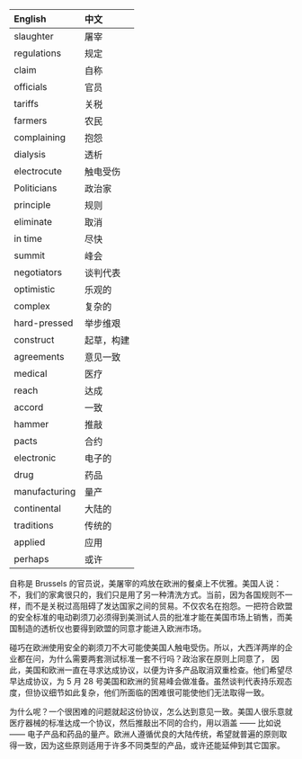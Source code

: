 |English|中文|
|:--|:--|
|slaughter|屠宰| 
|regulations|规定|
|claim|自称|
|officials|官员|
|tariffs|关税|
|farmers|农民|
|complaining|抱怨|
|dialysis|透析|
|electrocute|触电受伤|
|Politicians|政治家|
|principle|规则|
|eliminate|取消|
|in time|尽快|
|summit|峰会|
|negotiators|谈判代表|
|optimistic|乐观的|
|complex|复杂的|
|hard-pressed|举步维艰|
|construct|起草，构建|
|agreements|意见一致|
|medical|医疗|
|reach|达成|
|accord|一致|
|hammer|推敲|
|pacts|合约|
|electronic|电子的|
|drug|药品|
|manufacturing|量产|
|continental|大陆的|
|traditions|传统的|
|applied|应用|
|perhaps|或许|

自称是 Brussels 的官员说，美屠宰的鸡放在欧洲的餐桌上不优雅。美国人说：不，我们的家禽很只的，我们只是用了另一种清洗方式。当前，因为各国规则不一样，而不是关税过高阻碍了发达国家之间的贸易。不仅农名在抱怨。一把符合欧盟的安全标准的电动剃须刀必须得到美测试人员的批准才能在美国市场上销售，而美国制造的透析仪也要得到欧盟的同意才能进入欧洲市场。

碰巧在欧洲使用安全的剃须刀不大可能使美国人触电受伤。所以，大西洋两岸的企业都在问，为什么需要两套测试标准一套不行吗？政治家在原则上同意了， 因此，美国和欧洲一直在寻求达成协议，以便为许多产品取消双重检查。他们希望尽早达成协议，为 5 月 28 号美国和欧洲的贸易峰会做准备。虽然谈判代表持乐观态度，但协议细节如此复杂，他们所面临的困难很可能使他们无法取得一致。

为什么呢？一个很困难的问题就起这份协议，怎么达到意见一致。美国人很乐意就医疗器械的标准达成一个协议，然后推敲出不同的合约，用以涵盖 —— 比如说 —— 电子产品和药品的量产。欧洲人遵循优良的大陆传统，希望就普遍的原则取得一致，因为这些原则适用于许多不同类型的产品，或许还能延伸到其它国家。